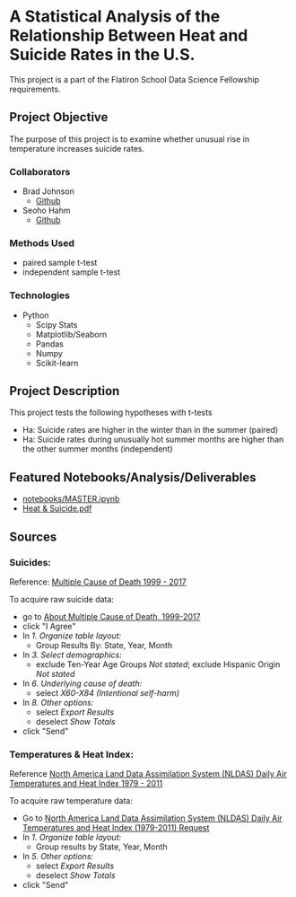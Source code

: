 # A Statistical Analysis of the Relationship Between Heat and Suicide Rates in the U.S.
This project is a part of the Flatiron School Data Science Fellowship requirements.

## Project Objective
The purpose of this project is to examine whether unusual rise in temperature increases suicide rates.

### Collaborators
* Brad Johnson
  * [Github](https://github.com/climatebrad)
* Seoho Hahm
  * [Github](https://github.com/seoho926)

### Methods Used
* paired sample t-test
* independent sample t-test

### Technologies
* Python
  * Scipy Stats
  * Matplotlib/Seaborn
  * Pandas
  * Numpy
  * Scikit-learn

## Project Description
This project tests the following hypotheses with t-tests
  * Ha: Suicide rates are higher in the winter than in the summer (paired)
  * Ha: Suicide rates during unusually hot summer months are higher than the other summer months (independent)

## Featured Notebooks/Analysis/Deliverables
* [notebooks/MASTER.ipynb](notebooks/MASTER.ipynb)
* [Heat & Suicide.pdf](https://github.com/climatebrad/heat-suicide-analysis/blob/master/Heat%20%26%20Suicide.pdf)

## Sources

### Suicides:
Reference: [Multiple Cause of Death 1999 - 2017](https://wonder.cdc.gov/wonder/help/mcd.html)

To acquire raw suicide data:
* go to [About Multiple Cause of Death, 1999-2017](https://wonder.cdc.gov/mcd-icd10.html)
* click "I Agree"
* In _1. Organize table layout:_
  * Group Results By: State, Year, Month
* In _3. Select demographics:_
  * exclude Ten-Year Age Groups _Not stated_; exclude Hispanic Origin _Not stated_
* In _6. Underlying cause of death:_ 
  * select _X60-X84 (Intentional self-harm)_
* In _8. Other options:_
  * select _Export Results_
  * deselect _Show Totals_
* click "Send"

### Temperatures & Heat Index:
Reference [North America Land Data Assimilation System (NLDAS) Daily Air Temperatures and Heat Index 1979 - 2011](https://wonder.cdc.gov/wonder/help/nldas.html)

To acquire raw temperature data:
* Go to [North America Land Data Assimilation System (NLDAS) Daily Air Temperatures and Heat Index (1979-2011) Request](https://wonder.cdc.gov/nasa-nldas.html)
* In _1. Organize table layout:_
  * Group results by State, Year, Month
* In _5. Other options:_
  * select _Export Results_
  * deselect _Show Totals_
* click "Send"
  


